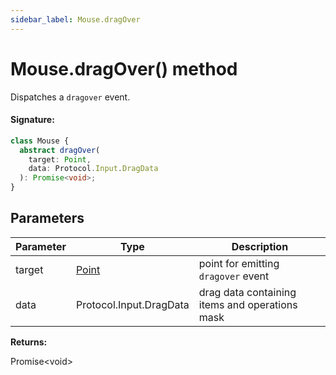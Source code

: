 ```yaml
---
sidebar_label: Mouse.dragOver
---
```


# Mouse.dragOver() method

Dispatches a `dragover` event.

#### Signature:

```typescript
class Mouse {
  abstract dragOver(
    target: Point,
    data: Protocol.Input.DragData
  ): Promise<void>;
}
```

## Parameters

| Parameter | Type                          | Description                                    |
| --------- | ----------------------------- | ---------------------------------------------- |
| target    | [Point](./puppeteer.point.md) | point for emitting <code>dragover</code> event |
| data      | Protocol.Input.DragData       | drag data containing items and operations mask |

**Returns:**

Promise&lt;void&gt;
